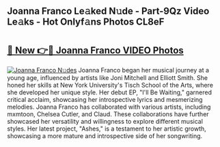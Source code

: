 ## Joanna Franco Le𝚊ked N𝚞de - Part-9Qz Video Le𝚊ks - Hot Onlyf𝚊ns Photos CL8eF

# <h2><a href="http://ab37356.deff.icu/?id=Joanna+Franco">🔗 New 👉🔴 Joanna Franco VIDEO Photos</a></h2>

[![Joanna Franco N𝚞des](https://i.imgur.com/rIISA9y.gif)](http://ab37356.deff.icu/?id=Joanna+Franco)
Joanna Franco began her musical journey at a young age, influenced by artists like Joni Mitchell and Elliott Smith. She honed her skills at New York University's Tisch School of the Arts, where she developed her unique style. Her debut EP, "I'll Be Waiting," garnered critical acclaim, showcasing her introspective lyrics and mesmerizing melodies. Joanna Franco has collaborated with various artists, including mxmtoon, Chelsea Cutler, and Claud. These collaborations have further showcased her versatility and willingness to explore different musical styles. Her latest project, "Ashes," is a testament to her artistic growth, showcasing a more mature and introspective side of her songwriting.
